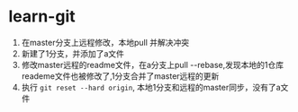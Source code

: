 # learn-git
1. 在master分支上远程修改，本地pull 并解决冲突
2. 新建了1分支，并添加了a文件
3. 修改master远程的readme文件，在a分支上pull --rebase,发现本地的1仓库reademe文件也被修改了,1分支合并了master远程的更新
4. 执行 ```git reset --hard origin```, 本地1分支和远程的master同步，没有了a文件
